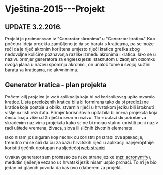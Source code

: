 # Vještina-2015---Projekt

## UPDATE 3.2.2016.
Projekt je preimenovan iz "Generator akronima" u "Generator kratica." Kao početna ideja projekta zamišljeno je da se barata s kraticama, pa se može reći da je riječ akronim korištena umjesto riječi kratica greška zbog nedovoljne količine poznavanja razlike između akronima i kratica. 
Iako se u nazivu primjer generatora za engleski jezik istaknutom u zadnjem odlomku ovoga plana u nazivu spominju akronimi, on unatoč tome u svojoj suštini barata sa kraticama, ne akronimima. 

## Generator kratica - plan projekta

Početni cilj projekta je web aplikacija koja bi od korisnikovog upita stvarala kratice. Lista predloženih kratica bila bi formirana tako da bi predložene kratice koje postoje u obliku stvarnih riječi u hrvatskom jeziku bili istaknuti višlje na listi rezultata. Primjer korisnikovih upita bila bi imena projekata koja često imaju više od 3 riječi u svome nazivu. Time dolazi do potrebe za skraćenim nazivima projekata kako se ne bi morao stalno koristiti puni naziv radi uštede vremena, živaca, slova ili sličnih životnih elemenata.

Iako nisam još siguran koji rječnik ću koristiti pri izradi ove aplikacije, trenutno mi se čini da ću za bazu hrvatskih riječi u aplikaciji najvjerojatnije koristiti rječnik dostupan na sljedećoj [web stranici](http://www.igaly.org/rjecnik-hrvatskih-jezika/).

Ovakav generator sam pronašao za neke strane jezike ([npr. acronymify](http://acronymify.com/)), međutim rješenje vezano uz hrvatski jezik nisam uspio pronaći. To mi je bio jedan od glavnih povoda da baš ovo odaberem za projekt.
